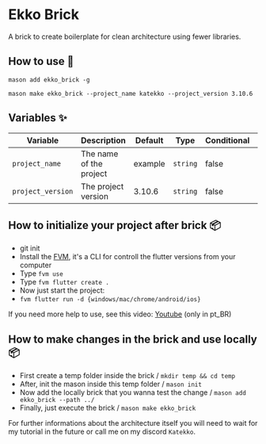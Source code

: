 # Ekko Brick

A brick to create boilerplate for clean architecture using fewer libraries.

## How to use 🚀

```
mason add ekko_brick -g
```

```
mason make ekko_brick --project_name katekko --project_version 3.10.6
```

## Variables ✨

| Variable           | Description                     | Default | Type      | Conditional | When             |
| ------------------ | ------------------------------- | ------- | --------- | ----------- | ---------------- |
| `project_name`     | The name of the project         | example | `string`  | false       | N/A              |
| `project_version`  | The project version             | 3.10.6  | `string`  | false       | N/A              |

## How to initialize your project after brick 📦

- git init
- Install the [FVM](https://fvm.app/docs/getting_started/installation), it's a CLI for controll the flutter versions from your computer 
- Type `fvm use`
- Type `fvm flutter create .`
- Now just start the project:
- `fvm flutter run -d {windows/mac/chrome/android/ios}`

If you need more help to use, see this video: [Youtube](https://www.youtube.com/watch?v=CeuuwlpNUs4&ab_channel=Katekko) (only in pt_BR)

## How to make changes in the brick and use locally 📦

- First create a temp folder inside the brick / `mkdir temp && cd temp`
- After, init the mason inside this temp folder / `mason init`
- Now add the locally brick that you wanna test the change / `mason add ekko_brick --path ../`
- Finally, just execute the brick / `mason make ekko_brick`

For further informations about the architecture itself you will need to wait for my tutorial in the future or call me on my discord ```Katekko```.
